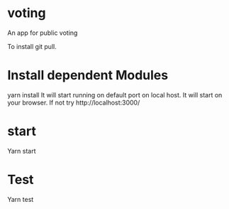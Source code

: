 # voting
An app for public voting

To install git pull.

# Install dependent Modules
yarn install
It will start running on default port on local host. It will start on your browser.
If not try http://localhost:3000/

# start
Yarn start

# Test

Yarn test
